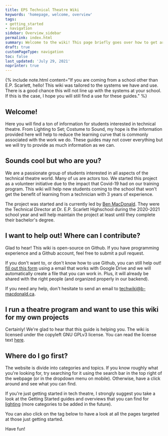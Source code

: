 ```yaml
---
title: EPS Technical Theatre Wiki
keywords: 'homepage, welcome, overview'
tags:
- getting_started
- navigation
sidebar: Overview_sidebar
permalink: index.html
summary: Welcome to the wiki! This page briefly goes over how to get around the website. Other topics will provide more in depth information.
draft: true
customPageType: navigation
toc: false
last_updated: 'July 29, 2021'
noprinter: true
---
```


{% include note.html content="If you are coming from a school other than E.P. Scarlett, hello! This wiki was tailored to the systems we have and use. There is a good chance this will not line up with the systems at your school. If this is the case, I hope you will still find a use for these guides." %}

## Welcome!
Here you will find a ton of information for students interested in technical theatre. From Lighting to Set; Costume to Sound, my hope is the information provided here will help to reduce the learning curve that is commonly associated with the work we do. These guides may not cover everything but we will try to provide as much information as we can.

## Sounds cool but who are you?
We are a passionate group of students interested in all aspects of the technical theatre world. Many of us are actors too. We started this project as a volunteer initiative due to the impact that Covid-19 had on our training program. This wiki will help new students coming to the school that won't get the benefit of learning from a technician with 3 years of experience. 

The project was started and is currently led by [Ben MacDonald](https://github.com/Quantum158/). They were the Technical Director at Dr. E.P. Scarlett Highschool during the 2020-2021 school year and will help maintain the project at least until they complete their bachelor's degree.

## I want to help out! Where can I contribute?
Glad to hear! This wiki is open-source on Github. If you have programming experience and a Github account, feel free to submit a pull request.

If you don't want to, or don't know how to use Github, you can still help out! [fill out this form](https://forms.gle/jRTGT4GuW7Re5r586) using a email that works with Google Drive and we will automatically create a file that you can work in. Plus, it will already be shared with the right people (and organized properly in our backend).

If you need any help, don't hesitate to send an email to [techwiki@b-macdonald.ca](mailto:techwiki@b-macdonald.ca).

## I run a theatre program and want to use this wiki for my own projects
Certainly! We're glad to hear that this guide is helping you. The wiki is licensed under the copyleft GNU GPLv3 license. You can read the license text [here](https://github.com/epstechtheatre/epstechtheatre.github.io/blob/main/LICENSE).
## Where do I go first?
The website is divide into categories and topics. If you know roughly what you're looking for, try searching for it using the search bar in the top right of the webpage (or in the dropdown menu on mobile). Otherwise, have a click around and see what you can find. 

If you're just getting started in tech theatre, I strongly suggest you take a look at the Getting Started guides and overviews that you can find for [lighting](./Lighting) (more categories to be added in the future).

You can also click on the tag below to have a look at all the pages targeted at those just getting started.

Have fun!
